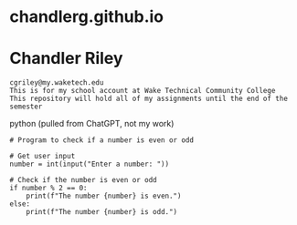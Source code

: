 # chandlerg.github.io

# Chandler Riley
    cgriley@my.waketech.edu
    This is for my school account at Wake Technical Community College
    This repository will hold all of my assignments until the end of the semester  

python (pulled from ChatGPT, not my work)
```
# Program to check if a number is even or odd

# Get user input
number = int(input("Enter a number: "))

# Check if the number is even or odd
if number % 2 == 0:
    print(f"The number {number} is even.")
else:
    print(f"The number {number} is odd.")
```
